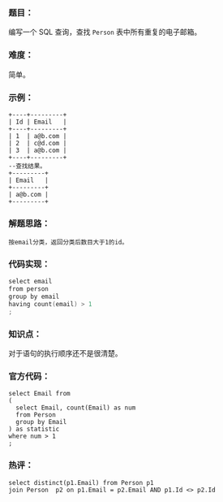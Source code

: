 ### 题目：

编写一个 SQL 查询，查找 `Person` 表中所有重复的电子邮箱。

### 难度：

简单。

### 示例：

```
+----+---------+
| Id | Email   |
+----+---------+
| 1  | a@b.com |
| 2  | c@d.com |
| 3  | a@b.com |
+----+---------+
--查找结果。
+---------+
| Email   |
+---------+
| a@b.com |
+---------+
```

### 解题思路：

```
按email分类，返回分类后数目大于1的id。
```

### 代码实现：

```c++
select email
from person 
group by email
having count(email) > 1
;
```

### 知识点：

对于语句的执行顺序还不是很清楚。

### 官方代码：

```
select Email from
(
  select Email, count(Email) as num
  from Person
  group by Email
) as statistic
where num > 1
;
```

### 热评：

```
select distinct(p1.Email) from Person p1  
join Person  p2 on p1.Email = p2.Email AND p1.Id <> p2.Id
```

